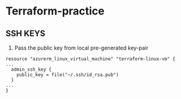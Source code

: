 # Terraform-practice

## SSH KEYS
1. Pass the public key from local pre-generated key-pair
```HCL
resource "azurerm_linux_virtual_machine" "terraform-linux-vm" {
...
  admin_ssh_key {
    public_key = file("~/.ssh/id_rsa.pub")
  }
...
}
```
